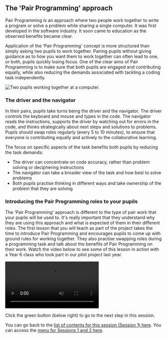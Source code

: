 ## The 'Pair Programming' approach

Pair Programming is an approach where two people work together to write a program or solve a problem while sharing a single computer. It was first developed in the software industry. It soon came to education as the observed benefits became clear.

Application of the 'Pair Programming' concept is more structured than simply asking two pupils to work together. Pairing pupils without giving guidance as to how you want them to work together can often lead to one, or both, pupils quickly losing focus. One of the clear aims of Pair Programming is to make sure that both pupils are engaged and contributing equally, while also reducing the  demands associated with tackling a coding task independently.

![Two pupils working together at a computer.](images/PPimage.jpg)

### The driver and the navigator

In their pairs, pupils take turns being the driver and the navigator. The driver controls the keyboard and mouse and types in the code. The navigator reads the instructions, supports the driver by watching out for errors in the code, and thinks strategically about next steps and solutions to problems. Pupils should swap roles regularly (every 5 to 10 minutes), to ensure that everyone is contributing equally and actively to the collaborative learning.

The focus on specific aspects of the task benefits both pupils by reducing the task demands:
+ The driver can concentrate on code accuracy, rather than problem solving or deciphering instructions
+ The navigator can take a broader view of the task and how best to solve problems
+ Both pupils practise thinking in different ways and take ownership of the problem that they are solving

### Introducing the Pair Programming roles to your pupils

The 'Pair Programming' approach is different to the type of pair work that your pupils will be used to. It's really important that they understand why they are using this approach and what is expected of them in their different roles. The first lesson that you will teach as part of the project takes the time to introduce Pair Programming and encourages pupils to come up with ground rules for working together. They also practise swapping roles during a programming task and talk about the benefits of Pair Programming on their work. Watch the video below to see some of this lesson in action with a Year 6 class who took part in our pilot project last year.

![PP_video](images/PPvideo.mp4)


Click the green button (below right) to go to the next step in this session.

You can go back to the [list of contents for this session (Session 1) here](https://projects.raspberrypi.org/en/projects/gbic-pair-programming-1).
You can access the [menu for Sessions 1 and 2 here](https://projects.raspberrypi.org/en/pathways/gbic-pair-programming-training).
